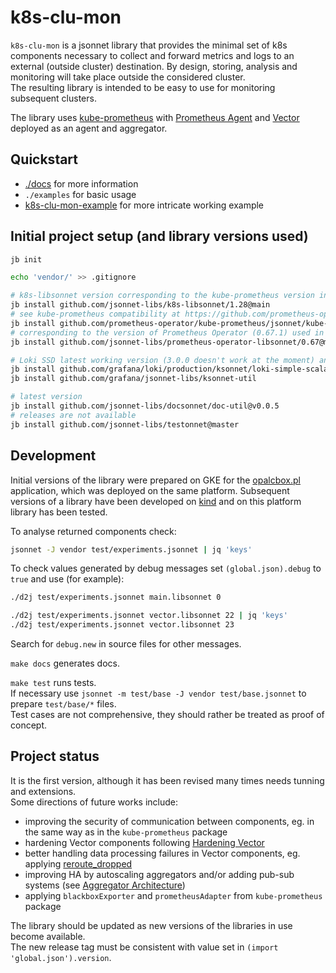 # k8s-clu-mon

`k8s-clu-mon` is a jsonnet library that provides the minimal set of k8s components necessary to collect and forward metrics and logs to an external (outside cluster) destination. By design, storing, analysis and monitoring will take place outside the considered cluster.  
The resulting library is intended to be easy to use for monitoring subsequent clusters.  

The library uses [kube-prometheus](https://github.com/prometheus-operator/kube-prometheus) with [Prometheus Agent](https://prometheus.io/blog/2021/11/16/agent/) and [Vector](https://vector.dev/) deployed as an agent and aggregator.  

## Quickstart

- [./docs](./docs/README.md) for more information
- `./examples` for basic usage
- [k8s-clu-mon-example](github.com/!!!!-PROPER-LINK-NEEDED-!!!!) for more intricate working example 

## Initial project setup (and library versions used)

```sh
jb init

echo 'vendor/' >> .gitignore

# k8s-libsonnet version corresponding to the kube-prometheus version in use
jb install github.com/jsonnet-libs/k8s-libsonnet/1.28@main
# see kube-prometheus compatibility at https://github.com/prometheus-operator/kube-prometheus
jb install github.com/prometheus-operator/kube-prometheus/jsonnet/kube-prometheus@release-0.13
# corresponding to the version of Prometheus Operator (0.67.1) used in the chosen version of kube-prometheus 
jb install github.com/jsonnet-libs/prometheus-operator-libsonnet/0.67@main

# Loki SSD latest working version (3.0.0 doesn't work at the moment) and necessary library
jb install github.com/grafana/loki/production/ksonnet/loki-simple-scalable@v2.9.8
jb install github.com/grafana/jsonnet-libs/ksonnet-util

# latest version
jb install github.com/jsonnet-libs/docsonnet/doc-util@v0.0.5
# releases are not available
jb install github.com/jsonnet-libs/testonnet@master
```

## Development

Initial versions of the library were prepared on GKE for the [opalcbox.pl](https://www.opalcbox.pl/) application, which was deployed on the same platform. Subsequent versions of a library have been developed on [kind](https://kind.sigs.k8s.io/) and on this platform library has been tested.  

To analyse returned components check:  

```sh
jsonnet -J vendor test/experiments.jsonnet | jq 'keys'
```

To check values generated by debug messages set `(global.json).debug` to `true` and use (for example):

```sh
./d2j test/experiments.jsonnet main.libsonnet 0

./d2j test/experiments.jsonnet vector.libsonnet 22 | jq 'keys'
./d2j test/experiments.jsonnet vector.libsonnet 23
```

Search for `debug.new` in source files for other messages.  

`make docs` generates docs.  

`make test` runs tests.  
If necessary use `jsonnet -m test/base -J vendor test/base.jsonnet` to prepare `test/base/*` files.  
Test cases are not comprehensive, they should rather be treated as proof of concept.  

## Project status

It is the first version, although it has been revised many times needs tunning and extensions.  
Some directions of future works include:

- improving the security of communication between components, eg. in the same way as in the `kube-prometheus` package
- hardening Vector components following [Hardening Vector](https://vector.dev/docs/setup/going-to-prod/hardening/)
- better handling data processing failures in Vector components, eg. applying [reroute_dropped](https://vector.dev/docs/reference/configuration/transforms/remap/#reroute_dropped)  
- improving HA by autoscaling aggregators and/or adding pub-sub systems (see [Aggregator Architecture](https://vector.dev/docs/setup/going-to-prod/arch/aggregator/))
- applying `blackboxExporter` and `prometheusAdapter` from `kube-prometheus` package

The library should be updated as new versions of the libraries in use become available.  
The new release tag must be consistent with value set in `(import 'global.json').version`.  
